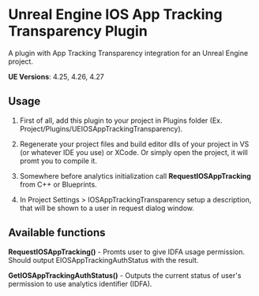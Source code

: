 # Unreal Engine IOS App Tracking Transparency Plugin
A plugin with App Tracking Transparency integration for an Unreal Engine project.

**UE Versions**: 4.25, 4.26, 4.27

## Usage

1. First of all, add this plugin to your project in Plugins folder (Ex. Project/Plugins/UEIOSAppTrackingTransparency).

2. Regenerate your project files and build editor dlls of your project in VS (or whatever IDE you use) or XCode. Or simply open the project, it will promt you to compile it.

3. Somewhere before analytics initialization call **RequestIOSAppTracking** from C++ or Blueprints.

4. In Project Settings > IOSAppTrackingTransparency setup a description, that will be shown to a user in request dialog window.

## Available functions

**RequestIOSAppTracking()** - Promts user to give IDFA usage permission. Should output EIOSAppTrackingAuthStatus with the result.

**GetIOSAppTrackingAuthStatus()** - Outputs the current status of user's permission to use analytics identifier (IDFA).
